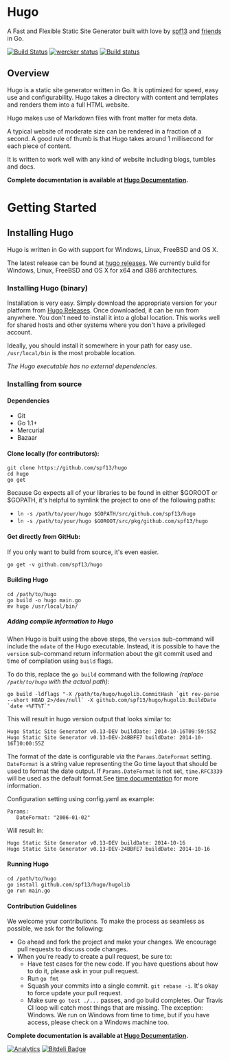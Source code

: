 # Hugo
A Fast and Flexible Static Site Generator built with love by [spf13](http://spf13.com)
and [friends](http://github.com/spf13/hugo/graphs/contributors) in Go.

[![Build Status](https://travis-ci.org/spf13/hugo.png)](https://travis-ci.org/spf13/hugo)
[![wercker status](https://app.wercker.com/status/1a0de7d703ce3b80527f00f675e1eb32 "wercker status")](https://app.wercker.com/project/bykey/1a0de7d703ce3b80527f00f675e1eb32)
[![Build status](https://ci.appveyor.com/api/projects/status/n2mo912b8s2505e8/branch/master?svg=true)](https://ci.appveyor.com/project/spf13/hugo/branch/master)

## Overview

Hugo is a static site generator written in Go. It is optimized for
speed, easy use and configurability. Hugo takes a directory with content and
templates and renders them into a full HTML website.

Hugo makes use of Markdown files with front matter for meta data.

A typical website of moderate size can be
rendered in a fraction of a second. A good rule of thumb is that Hugo
takes around 1 millisecond for each piece of content.

It is written to work well with any
kind of website including blogs, tumbles and docs.

**Complete documentation is available at [Hugo Documentation](http://gohugo.io).**

# Getting Started

## Installing Hugo

Hugo is written in Go with support for Windows, Linux, FreeBSD and OS X.

The latest release can be found at [hugo releases](https://github.com/spf13/hugo/releases).
We currently build for Windows, Linux, FreeBSD and OS X for x64
and i386 architectures.

### Installing Hugo (binary)

Installation is very easy. Simply download the appropriate version for your
platform from [Hugo Releases](https://github.com/spf13/hugo/releases).
Once downloaded, it can be run from anywhere. You don't need to install
it into a global location. This works well for shared hosts and other systems
where you don't have a privileged account.

Ideally, you should install it somewhere in your path for easy use. `/usr/local/bin`
is the most probable location.

*The Hugo executable has no external dependencies.*

### Installing from source

#### Dependencies

* Git
* Go 1.1+
* Mercurial
* Bazaar

#### Clone locally (for contributors):

    git clone https://github.com/spf13/hugo
    cd hugo
    go get

Because Go expects all of your libraries to be found in either $GOROOT or $GOPATH,
it's helpful to symlink the project to one of the following paths:

 * `ln -s /path/to/your/hugo $GOPATH/src/github.com/spf13/hugo`
 * `ln -s /path/to/your/hugo $GOROOT/src/pkg/github.com/spf13/hugo`

#### Get directly from GitHub:

If you only want to build from source, it's even easier.

    go get -v github.com/spf13/hugo

#### Building Hugo

    cd /path/to/hugo
    go build -o hugo main.go
    mv hugo /usr/local/bin/

##### Adding compile information to Hugo

When Hugo is built using the above steps, the `version` sub-command will include the `mdate` of the Hugo executable.  Instead, it is possible to have the `version` sub-command return information about the git commit used and time of compilation using `build` flags.

To do this, replace the `go build` command with the following *(replace `/path/to/hugo` with the actual path)*:

    go build -ldflags "-X /path/to/hugo/hugolib.CommitHash `git rev-parse --short HEAD 2>/dev/null` -X github.com/spf13/hugo/hugolib.BuildDate `date +%FT%T`"

This will result in hugo version output that looks similar to:

    Hugo Static Site Generator v0.13-DEV buildDate: 2014-10-16T09:59:55Z
    Hugo Static Site Generator v0.13-DEV-24BBFE7 buildDate: 2014-10-16T10:00:55Z

The format of the date is configurable via the `Params.DateFormat` setting.  `DateFormat` is a string value representing the Go time layout that should be used to format the date output. If `Params.DateFormat` is not set, `time.RFC3339` will be used as the default format.See [time documentation](http://golang.org/pkg/time/#pkg-constants) for more information.

Configuration setting using config.yaml as example:

    Params:
       DateFormat: "2006-01-02"

Will result in:

    Hugo Static Site Generator v0.13-DEV buildDate: 2014-10-16
    Hugo Static Site Generator v0.13-DEV-24BBFE7 buildDate: 2014-10-16

#### Running Hugo

    cd /path/to/hugo
    go install github.com/spf13/hugo/hugolib
    go run main.go

#### Contribution Guidelines

We welcome your contributions.  To make the process as seamless as possible, we ask for the following:

* Go ahead and fork the project and make your changes.  We encourage pull requests to discuss code changes.
* When you're ready to create a pull request, be sure to:
     * Have test cases for the new code.  If you have questions about how to do it, please ask in your pull request.
     * Run `go fmt`
     * Squash your commits into a single commit.  `git rebase -i`.  It's okay to force update your pull request.
     * Make sure `go test ./...` passes, and go build completes.  Our Travis CI loop will catch most things that are missing.  The exception: Windows.  We run on Windows from time to time, but if you have access, please check on a Windows machine too.

**Complete documentation is available at [Hugo Documentation](http://gohugo.io).**

[![Analytics](https://ga-beacon.appspot.com/UA-7131036-6/hugo/readme)](https://github.com/igrigorik/ga-beacon)
[![Bitdeli Badge](https://d2weczhvl823v0.cloudfront.net/spf13/hugo/trend.png)](https://bitdeli.com/free "Bitdeli Badge")
